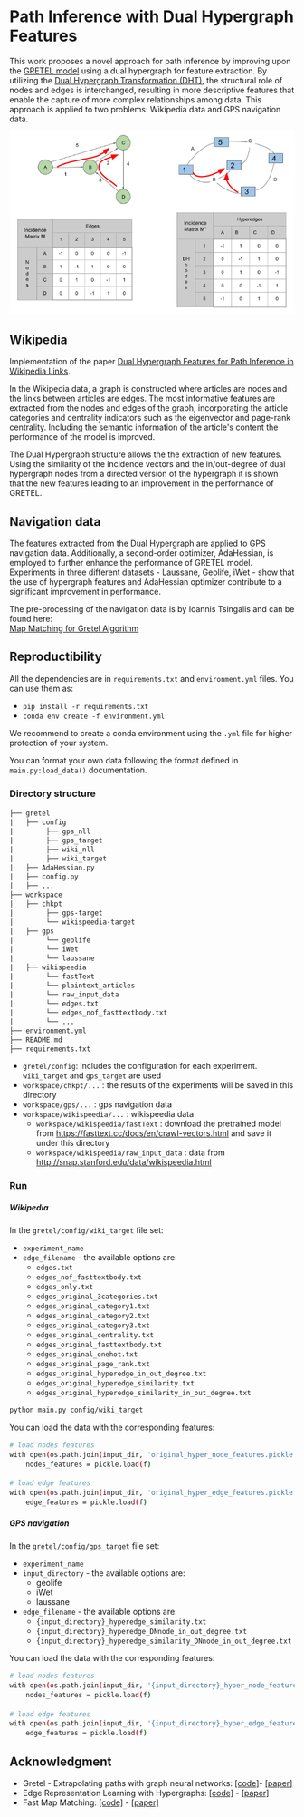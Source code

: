 

# Path Inference with Dual Hypergraph Features

This work proposes a novel approach for path inference by improving upon the 
[GRETEL model](https://github.com/jbcdnr/gretel-path-extrapolation) 
using a dual hypergraph for feature extraction. By utilizing the 
[Dual Hypergraph Transformation (DHT)](https://github.com/harryjo97/EHGNN), 
the structural role of nodes and edges is interchanged, resulting in more descriptive features 
that enable the capture of more complex relationships among data. 
This approach is applied to two problems: Wikipedia data and GPS navigation data.

![alt text](DHT.png)

## Wikipedia

Implementation of the paper [Dual Hypergraph Features for Path Inference in Wikipedia Links]().

In the Wikipedia data, a graph is constructed where articles are nodes 
and the links between articles are edges. 
The most informative features are extracted from the nodes and edges of the graph,
incorporating the article categories and centrality indicators such as the eigenvector and page-rank centrality. 
Including the semantic information of the article's content the performance of the model is improved.


The Dual Hypergraph structure allows the the extraction of new features. 
Using the similarity of the incidence vectors and the in/out-degree of dual hypergraph nodes 
from a directed version of the hypergraph it is shown that the new features leading to 
an improvement in the performance of GRETEL.


## Navigation data

The features extracted from the Dual Hypergraph are applied to GPS navigation data. 
Additionally, a second-order optimizer, AdaHessian, is employed to further enhance the performance of GRETEL model. 
Experiments in three different datasets - Laussane, Geolife, iWet - show that the use of hypergraph features 
and AdaHessian optimizer contribute to a significant improvement in performance. 

The pre-processing of the navigation data is by Ioannis Tsingalis and can be found here: <br>
[Map Matching for Gretel Algorithm](https://github.com/iTsingalis/cretel_map_matching)

## Reproductibility

All the dependencies are in `requirements.txt` and `environment.yml` files.
You can use them as:
- `pip install -r requirements.txt`
- `conda env create -f environment.yml`

We recommend to create a conda environment using the `.yml` file for higher protection of your system.

You can format your own data following the format defined in `main.py:load_data()` documentation.

### Directory structure

```
├── gretel
|   ├── config
|        ├── gps_nll
|        ├── gps_target
|        ├── wiki_nll
|        ├── wiki_target
|   ├── AdaHessian.py
|   ├── config.py
|   ├── ...
├── workspace
|   ├── chkpt
|        ├── gps-target
|        └── wikispeedia-target
|   ├── gps
|        └── geolife
|        └── iWet
|        └── laussane
|   ├── wikispeedia
|        └── fastText
|        └── plaintext_articles
|        └── raw_input_data
|        └── edges.txt
|        └── edges_nof_fasttextbody.txt
|        └── ...
├── environment.yml
├── README.md
├── requirements.txt
```

- `gretel/config`: includes the configuration for each experiment. `wiki_target` and `gps_target` are used 
- `workspace/chkpt/...` : the results of the experiments will be saved in this directory
- `workspace/gps/...`   : gps navigation data
- `workspace/wikispeedia/...` : wikispeedia data
    - `workspace/wikispeedia/fastText` : download the pretrained model from https://fasttext.cc/docs/en/crawl-vectors.html
    and save it under this directory
    - `workspace/wikispeedia/raw_input_data` : data from http://snap.stanford.edu/data/wikispeedia.html


### Run

##### Wikipedia
In the `gretel/config/wiki_target` file set:
- `experiment_name` 
- `edge_filename` - the available options are:
    - `edges.txt`
    - `edges_nof_fasttextbody.txt`
    - `edges_only.txt`
    - `edges_original_3categories.txt`
    - `edges_original_category1.txt`
    - `edges_original_category2.txt`
    - `edges_original_category3.txt`
    - `edges_original_centrality.txt`
    - `edges_original_fasttextbody.txt`
    - `edges_original_onehot.txt`
    - `edges_original_page_rank.txt`
    - `edges_original_hyperedge_in_out_degree.txt`
    - `edges_original_hyperedge_similarity.txt`
    - `edges_original_hyperedge_similarity_in_out_degree.txt`

```bash
python main.py config/wiki_target
```

You can load the data with the corresponding features:
```bash
# load nodes features
with open(os.path.join(input_dir, 'original_hyper_node_features.pickle'), 'rb') as f:
    nodes_features = pickle.load(f)

# load edge features
with open(os.path.join(input_dir, 'original_hyper_edge_features.pickle'), 'rb') as f:   
    edge_features = pickle.load(f)
```

##### GPS navigation
In the `gretel/config/gps_target` file set:
- `experiment_name` 
- `input_directory` - the available options are:
    - geolife
    - iWet
    - laussane
- `edge_filename` - the available options are:
    - `{input_directory}_hyperedge_similarity.txt`
    - `{input_directory}_hyperedge_DNnode_in_out_degree.txt`
    - `{input_directory}_hyperedge_similarity_DNnode_in_out_degree.txt`


You can load the data with the corresponding features:
```bash
# load nodes features
with open(os.path.join(input_dir, '{input_directory}_hyper_node_features.pickle'), 'rb') as f:
    nodes_features = pickle.load(f)

# load edge features
with open(os.path.join(input_dir, '{input_directory}_hyper_edge_features.pickle'), 'rb') as f:   
    edge_features = pickle.load(f)
```


## Acknowledgment

- Gretel - Extrapolating paths with graph neural networks: [[code]](https://github.com/jbcdnr/gretel-path-extrapolation)- 
[[paper]](https://arxiv.org/abs/1903.07518)
- Edge Representation Learning with Hypergraphs: [[code]](https://github.com/harryjo97/EHGNN) - 
[[paper]](https://arxiv.org/abs/2106.15845)
- Fast Map Matching: [[code]](https://github.com/cyang-kth/fmm) - 
[[paper]](https://www.researchgate.net/publication/321031746_Fast_map_matching_an_algorithm_integrating_hidden_Markov_model_with_precomputation)
